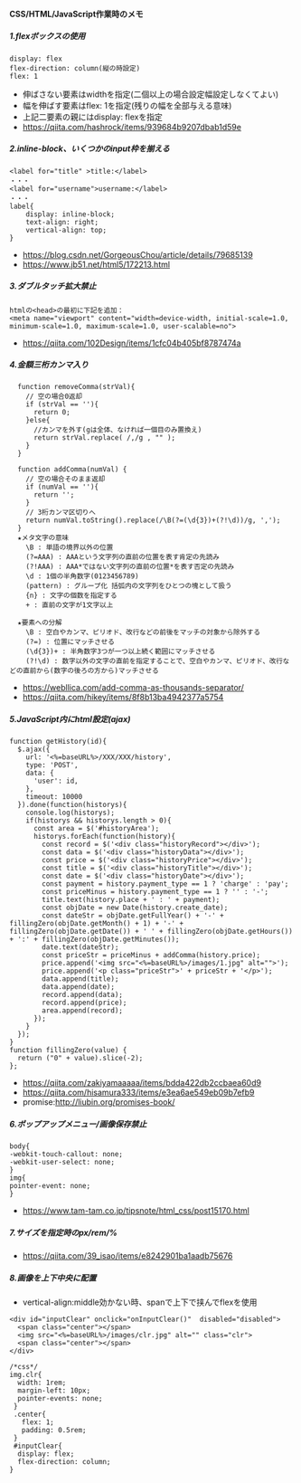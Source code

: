 

#### CSS/HTML/JavaScript作業時のメモ ####


##### 1.flexボックスの使用
```
display: flex
flex-direction: column(縦の時設定)
flex: 1
```
- 伸ばさない要素はwidthを指定(二個以上の場合設定幅設定しなくてよい)
- 幅を伸ばす要素はflex: 1を指定(残りの幅を全部与える意味)
- 上記二要素の親にはdisplay: flexを指定
- https://qiita.com/hashrock/items/939684b9207dbab1d59e


##### 2.inline-block、いくつかのinput枠を揃える
```
<label for="title" >title:</label>
・・・
<label for="username">username:</label>
・・・
label{
    display: inline-block;
    text-align: right;
    vertical-align: top;
}
```
- https://blog.csdn.net/GorgeousChou/article/details/79685139
- https://www.jb51.net/html5/172213.html


##### 3.ダブルタッチ拡大禁止
```
htmlの<head>の最初に下記を追加：
<meta name="viewport" content="width=device-width, initial-scale=1.0, minimum-scale=1.0, maximum-scale=1.0, user-scalable=no">
```
- https://qiita.com/102Design/items/1cfc04b405bf8787474a


##### 4.金額三桁カンマ入り
```
  function removeComma(strVal){
    // 空の場合0返却
    if (strVal == ''){
      return 0;
    }else{
      //カンマを外す(gは全体、なければ一個目のみ置換え)
      return strVal.replace( /,/g , "" );
    }
  }

  function addComma(numVal) {
    // 空の場合そのまま返却
    if (numVal == ''){
      return '';
    }
    // 3桁カンマ区切りへ
    return numVal.toString().replace(/\B(?=(\d{3})+(?!\d))/g, ',');
  }
  ★メタ文字の意味
    \B : 単語の境界以外の位置
    (?=AAA) : AAAという文字列の直前の位置を表す肯定の先読み
    (?!AAA) : AAA*ではない文字列の直前の位置*を表す否定の先読み
    \d : 1個の半角数字(0123456789)
    (pattern) : グループ化 括弧内の文字列をひとつの塊として扱う
    {n} : 文字の個数を指定する
    + : 直前の文字が1文字以上

  ★要素への分解
    \B : 空白やカンマ、ピリオド、改行などの前後をマッチの対象から除外する
    (?=) : 位置にマッチさせる
    (\d{3})+ : 半角数字3つが一つ以上続く範囲にマッチさせる
    (?!\d) : 数字以外の文字の直前を指定することで、空白やカンマ、ピリオド、改行などの直前から(数字の後ろの方から)マッチさせる
  ```
- https://webllica.com/add-comma-as-thousands-separator/
- https://qiita.com/hikey/items/8f8b13ba4942377a5754


##### 5.JavaScript内にhtml設定(ajax)
```
function getHistory(id){
  $.ajax({
    url: '<%=baseURL%>/XXX/XXX/history',
    type: 'POST',
    data: {
      'user': id,
    },
    timeout: 10000
  }).done(function(historys){
    console.log(historys);
    if(historys && historys.length > 0){
      const area = $('#historyArea');
      historys.forEach(function(history){
        const record = $('<div class="historyRecord"></div>');
        const data = $('<div class="historyData"></div>');
        const price = $('<div class="historyPrice"></div>');
        const title = $('<div class="historyTitle"></div>');
        const date = $('<div class="historyDate"></div>');
        const payment = history.payment_type == 1 ? 'charge' : 'pay';
        const priceMinus = history.payment_type == 1 ? '' : '-';
        title.text(history.place + ' : ' + payment);
        const objDate = new Date(history.create_date);
        const dateStr = objDate.getFullYear() + '-' + fillingZero(objDate.getMonth() + 1) + '-' + fillingZero(objDate.getDate()) + ' ' + fillingZero(objDate.getHours()) + ':' + fillingZero(objDate.getMinutes());
        date.text(dateStr);
        const priceStr = priceMinus + addComma(history.price);
        price.append('<img src="<%=baseURL%>/images/1.jpg" alt="">');
        price.append('<p class="priceStr">' + priceStr + '</p>');
        data.append(title);
        data.append(date);
        record.append(data);
        record.append(price);
        area.append(record);
      });
    }
  });
}
function fillingZero(value) {
  return ("0" + value).slice(-2);
};
```
- https://qiita.com/zakiyamaaaaa/items/bdda422db2ccbaea60d9
- https://qiita.com/hisamura333/items/e3ea6ae549eb09b7efb9
- promise:http://liubin.org/promises-book/


##### 6.ポップアップメニュー/画像保存禁止
```
body{
-webkit-touch-callout: none;
-webkit-user-select: none;
}
img{
pointer-event: none;
}
```
- https://www.tam-tam.co.jp/tipsnote/html_css/post15170.html


##### 7.サイズを指定時のpx/rem/%
- https://qiita.com/39_isao/items/e8242901ba1aadb75676


##### 8.画像を上下中央に配置
- vertical-align:middle効かない時、spanで上下で挟んでflexを使用

```
<div id="inputClear" onclick="onInputClear()"  disabled="disabled">
  <span class="center"></span>
  <img src="<%=baseURL%>/images/clr.jpg" alt="" class="clr">
  <span class="center"></span>
</div>

/*css*/
img.clr{
  width: 1rem;
  margin-left: 10px;
  pointer-events: none;
 }
 .center{
   flex: 1;
   padding: 0.5rem;
 }
 #inputClear{        
  display: flex;
  flex-direction: column;
}
```
